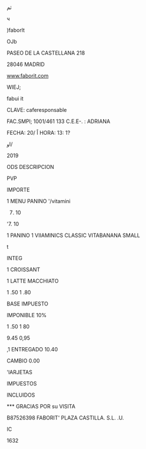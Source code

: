ثم

ч

)faborlt

OJb

PASEO  DE  LA  CASTELLANA  218

28046  MADRID

www.faborit.com

WIEJ;

fabui it

CLAVE:  caferesponsable

FAC.SMPl;  1001/461 133
C.E.E-. :  ADRIANA

FECHA:  20/
اً
HORA:  13: 1?

او/

2019

ODS  DESCRIPCION

PVP

IMPORTE

1  MENU  PANINO  '/vitamini

7. 10

'7. 10

1  PANINO
1  VIIAMINICS  CLASSIC
 VITABANANA
SMALL

t

INTEG

1  CROISSANT

1  LATTE  MACCHIATO

1 .50
1 .80

BASE
IMPUESTO

IMPONIBLE
10%

1 .50
1 80

9.45
0,95

,1
ENTREGADO
10.40

CAMBIO
0.00

'lARJETAS

IMPUESTOS

INCLUIDOS

***  GRACIAS  POR  su  VISITA

Β87526398  FABORIT'  PLAZA  CASTILLA.  S.L. .U.

IC

1632

